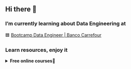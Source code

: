 ## Hi there 👋

### I’m currently learning about Data Engineering at

🟦 [Bootcamp Data Engineer | Banco Carrefour](https://github.com/jsvitor/data-engineer-banco-carrefour.git)
<!--
**jsvitor/jsvitor** is a ✨ _special_ ✨ repository because its `README.md` (this file) appears on your GitHub profile.

Here are some ideas to get you started:

- 🔭 I’m currently working on ...
- 🌱 I’m currently learning ...
- 👯 I’m looking to collaborate on ...
- 🤔 I’m looking for help with ...
- 💬 Ask me about ...
- 📫 How to reach me: ...
- 😄 Pronouns: ...
- ⚡ Fun fact: ...

### Projects and bootcamps that I did
<details>
  <summary><b>Data Engineer</b>💜</summary>
  
  #### 💹 Data exploration with Python
  * [Titanic model](https://colab.research.google.com/github/jsvitor/data-engineer-banco-carrefour/blob/main/titanic_model.ipynb)
</details>

<details>
  <summary><b>Data Engineer</b>💜</summary>
  
  #### 💹 Data exploration with Python
  * [Titanic model](https://colab.research.google.com/github/jsvitor/data-engineer-banco-carrefour/blob/main/titanic_model.ipynb)
</details>
-->
### Learn resources, enjoy it
<details>
  <summary><b>Free online courses</b>💜</summary>
  
  ## in English
  * [FreeCodeCamp](https://www.freecodecamp.org)
  * [SoloLearn](https://www.sololearn.com)
  * [Coursera](https://www.coursera.org)
  * [Khan Academy](https://www.khanacademy.org/)
  * [Harvard University](https://online-learning.harvard.edu/catalog/free)
  * [Udacity](https://www.udacity.com)
  * [Alison](https://alison.com)
 
  ## in Portuguese
  * [Digital Innovation One](https://web.digitalinnovation.one)
  * [Gama Accademy](https://www.gama.academy)
  * [Rocketseat](https://rocketseat.com.br)
  * [Fundação Bradesco](https://www.ev.org.br/Cursos)
  * [TIM Tec](https://cursos.timtec.com.br/courses)
  * [BRASIL MAIS DIGITAL](http://www.brasilmaisdigital.org.br/index.php/pt-br/)
  * [Centro Paula Souza](https://portalgeead.cps.sp.gov.br/mooc)
  * [Kultivi](https://kultivi.com)
</details>



